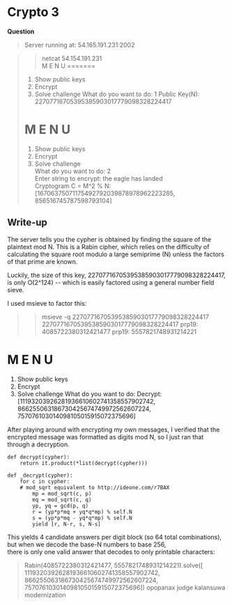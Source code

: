 # Crypto 3

**Question**
> Server running at: 54.165.191.231:2002

> >netcat 54.154.191.231                                                                                       
> M E N U
> =======
> 1. Show public keys
> 2. Encrypt
> 3. Solve challenge
> What do you want to do: 1
> Public Key(N): 22707716705395385903017779098328224417
> 
> M E N U                                                                                
> =======                                                                                
> 1. Show public keys                                                                    
> 2. Encrypt                                                                             
> 3. Solve challenge                                                                     
> What do you want to do: 2                                                              
> Enter string to encrypt: the eagle has landed                                          
> Cryptogram C = M^2 % N: [16706375071175492792039878978962223285, 856516745787598793104]
                                                                                                                                      
## Write-up

The server tells you the cypher is obtained by finding the square of the plaintext mod N. This is a Rabin cipher, 
which relies on the difficulty of calculating the square root modulo a large semiprime (N) unless the factors of that prime are known.

Luckily, the size of this key, 22707716705395385903017779098328224417, is only O(2^124) -- which is easily factored using a general number field sieve.

I used msieve to factor this: 

> > msieve -q 22707716705395385903017779098328224417
> 22707716705395385903017779098328224417
> prp19: 4085722380312421477
> prp19: 5557821748931214221

M E N U
=======
1. Show public keys
2. Encrypt
3. Solve challenge
What do you want to do: Decrypt:
[11193203926281936610602741358557902742, 866255063186730425674749972562607224, 757076103014098105015915072375696]

After playing around with encrypting my own messages, I verified that the encrypted message was formatted as digits mod N, 
so I just ran that through a decryption.

    def decrypt(cypher):
        return it.product(*list(decrypt(cypher)))

    def _decrypt(cypher):
        for c in cypher:
	    # mod_sqrt equivalent to http://ideone.com/r7BAX
            mp = mod_sqrt(c, p)
            mq = mod_sqrt(c, q)
            yp, yq = gcd(p, q)
            r = (yp*p*mq + yq*q*mp) % self.N
            s = (yp*p*mq - yq*q*mp) % self.N
            yield [r, N-r, s, N-s]

This yields 4 candidate answers per digit block (so 64 total combinations), but when we decode the base-N numbers to base 256,  
there is only one valid answer that decodes to only printable characters:

> Rabin(4085722380312421477, 5557821748931214221).solve([
     11193203926281936610602741358557902742,
     866255063186730425674749972562607224,
     757076103014098105015915072375696])
> opopanax judge kalansuwa modernization
